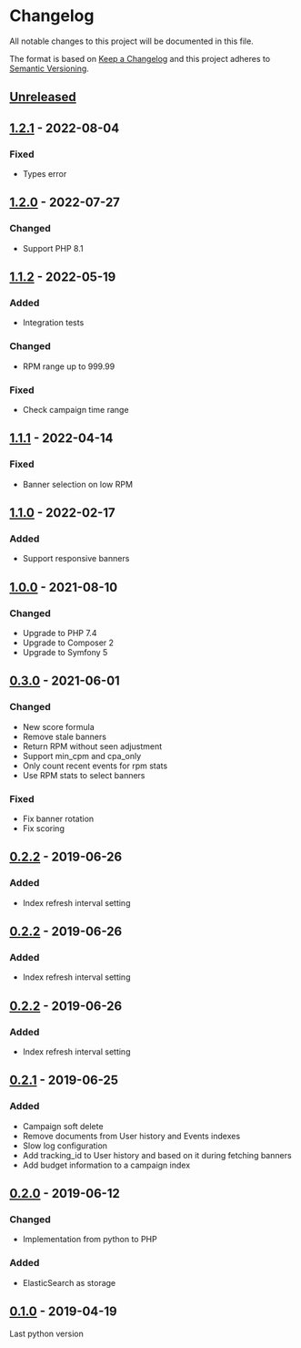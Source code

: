 # Changelog

All notable changes to this project will be documented in this file.

The format is based on [Keep a Changelog](https://keepachangelog.com/en/1.0.0/)
and this project adheres to [Semantic Versioning](https://semver.org/spec/v2.0.0.html).

## [Unreleased]

## [1.2.1] - 2022-08-04
### Fixed
- Types error

## [1.2.0] - 2022-07-27
### Changed
- Support PHP 8.1

## [1.1.2] - 2022-05-19
### Added
- Integration tests
### Changed
- RPM range up to 999.99
### Fixed
- Check campaign time range

## [1.1.1] - 2022-04-14
### Fixed
- Banner selection on low RPM

## [1.1.0] - 2022-02-17
### Added
- Support responsive banners

## [1.0.0] - 2021-08-10
### Changed
- Upgrade to PHP 7.4
- Upgrade to Composer 2
- Upgrade to Symfony 5

## [0.3.0] - 2021-06-01
### Changed
- New score formula 
- Remove stale banners
- Return RPM without seen adjustment
- Support min_cpm and cpa_only
- Only count recent events for rpm stats
- Use RPM stats to select banners
### Fixed
- Fix banner rotation
- Fix scoring

## [0.2.2] - 2019-06-26
### Added
- Index refresh interval setting

## [0.2.2] - 2019-06-26
### Added
- Index refresh interval setting

## [0.2.2] - 2019-06-26
### Added
- Index refresh interval setting

## [0.2.1] - 2019-06-25
### Added
- Campaign soft delete
- Remove documents from User history and Events indexes
- Slow log configuration
- Add tracking_id to User history and based on it during fetching banners
- Add budget information to a campaign index

## [0.2.0] - 2019-06-12
### Changed
- Implementation from python to PHP
### Added
- ElasticSearch as storage

## [0.1.0] - 2019-04-19
Last python version

[Unreleased]: https://github.com/adshares/adselect/compare/v1.2.1...develop
[1.2.1]: https://github.com/adshares/adselect/compare/v1.2.0...v1.2.1
[1.2.0]: https://github.com/adshares/adselect/compare/v1.1.2...v1.2.0
[1.1.2]: https://github.com/adshares/adselect/compare/v1.1.1...v1.1.2
[1.1.1]: https://github.com/adshares/adselect/compare/v1.1.0...v1.1.1
[1.1.0]: https://github.com/adshares/adselect/compare/v1.0.0...v1.1.0
[1.0.0]: https://github.com/adshares/adselect/compare/v0.3.0...v1.0.0
[1.0.0]: https://github.com/adshares/adselect/compare/v0.3.0...v1.0.0
[0.3.0]: https://github.com/adshares/adselect/compare/v0.2.1...v0.3.0
[0.2.2]: https://github.com/adshares/adselect/compare/v0.2.1...v0.2.2
[0.2.1]: https://github.com/adshares/adselect/compare/v0.2...v0.2.1
[0.2.0]: https://github.com/adshares/adselect/compare/v0.1...v0.2
[0.1.0]: https://github.com/adshares/adselect/releases/tag/v0.1
